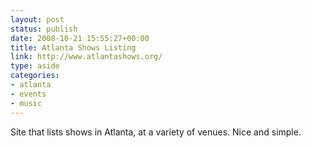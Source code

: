 ```yaml
---
layout: post
status: publish
date: 2008-10-21 15:55:27+00:00
title: Atlanta Shows Listing
link: http://www.atlantashows.org/
type: aside
categories:
- atlanta
- events
- music
---
```


Site that lists shows in Atlanta, at a variety of venues. Nice and simple.
